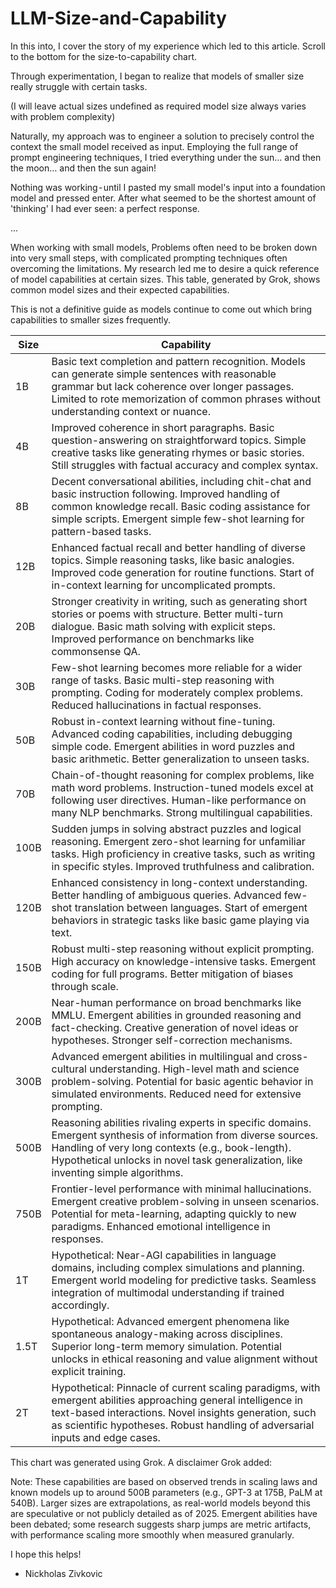 # LLM-Size-and-Capability

In this into, I cover the story of my experience which led to this article. Scroll to the bottom for the size-to-capability chart.

Through experimentation, I began to realize that models of smaller size really struggle with certain tasks. 

(I will leave actual sizes undefined as required model size always varies with problem complexity)

Naturally, my approach was to engineer a solution to precisely control the context the small model received as input. Employing the full range of prompt engineering techniques, I tried everything under the sun… and then the moon… and then the sun again! 

Nothing was working - until I pasted my small model's input into a foundation model and pressed enter. After what seemed to be the shortest amount of 'thinking' I had ever seen: a perfect response.

...

When working with small models, Problems often need to be broken down into very small steps, with complicated prompting techniques often overcoming the limitations. My research led me to desire a quick reference of model capabilities at certain sizes. This table, generated by Grok, shows common model sizes and their expected capabilities. 

This is not a definitive guide as models continue to come out which bring capabilities to smaller sizes frequently.

| Size | Capability |
| --- | -------- |
| 1B | Basic text completion and pattern recognition. Models can generate simple sentences with reasonable grammar but lack coherence over longer passages. Limited to rote memorization of common phrases without understanding context or nuance. |
| 4B | Improved coherence in short paragraphs. Basic question-answering on straightforward topics. Simple creative tasks like generating rhymes or basic stories. Still struggles with factual accuracy and complex syntax. |
| 8B | Decent conversational abilities, including chit-chat and basic instruction following. Improved handling of common knowledge recall. Basic coding assistance for simple scripts. Emergent simple few-shot learning for pattern-based tasks. |
| 12B | Enhanced factual recall and better handling of diverse topics. Simple reasoning tasks, like basic analogies. Improved code generation for routine functions. Start of in-context learning for uncomplicated prompts. |
| 20B | Stronger creativity in writing, such as generating short stories or poems with structure. Better multi-turn dialogue. Basic math solving with explicit steps. Improved performance on benchmarks like commonsense QA. |
| 30B | Few-shot learning becomes more reliable for a wider range of tasks. Basic multi-step reasoning with prompting. Coding for moderately complex problems. Reduced hallucinations in factual responses. |
| 50B | Robust in-context learning without fine-tuning. Advanced coding capabilities, including debugging simple code. Emergent abilities in word puzzles and basic arithmetic. Better generalization to unseen tasks. |
| 70B | Chain-of-thought reasoning for complex problems, like math word problems. Instruction-tuned models excel at following user directives. Human-like performance on many NLP benchmarks. Strong multilingual capabilities. |
| 100B | Sudden jumps in solving abstract puzzles and logical reasoning. Emergent zero-shot learning for unfamiliar tasks. High proficiency in creative tasks, such as writing in specific styles. Improved truthfulness and calibration. |
| 120B | Enhanced consistency in long-context understanding. Better handling of ambiguous queries. Advanced few-shot translation between languages. Start of emergent behaviors in strategic tasks like basic game playing via text. |
| 150B | Robust multi-step reasoning without explicit prompting. High accuracy on knowledge-intensive tasks. Emergent coding for full programs. Better mitigation of biases through scale. |
| 200B | Near-human performance on broad benchmarks like MMLU. Emergent abilities in grounded reasoning and fact-checking. Creative generation of novel ideas or hypotheses. Stronger self-correction mechanisms. |
| 300B | Advanced emergent abilities in multilingual and cross-cultural understanding. High-level math and science problem-solving. Potential for basic agentic behavior in simulated environments. Reduced need for extensive prompting. |
| 500B | Reasoning abilities rivaling experts in specific domains. Emergent synthesis of information from diverse sources. Handling of very long contexts (e.g., book-length). Hypothetical unlocks in novel task generalization, like inventing simple algorithms. |
| 750B | Frontier-level performance with minimal hallucinations. Emergent creative problem-solving in unseen scenarios. Potential for meta-learning, adapting quickly to new paradigms. Enhanced emotional intelligence in responses. |
| 1T | Hypothetical: Near-AGI capabilities in language domains, including complex simulations and planning. Emergent world modeling for predictive tasks. Seamless integration of multimodal understanding if trained accordingly. |
| 1.5T | Hypothetical: Advanced emergent phenomena like spontaneous analogy-making across disciplines. Superior long-term memory simulation. Potential unlocks in ethical reasoning and value alignment without explicit training. |
| 2T | Hypothetical: Pinnacle of current scaling paradigms, with emergent abilities approaching general intelligence in text-based interactions. Novel insights generation, such as scientific hypotheses. Robust handling of adversarial inputs and edge cases. |

This chart was generated using Grok.  A disclaimer Grok added:

Note: These capabilities are based on observed trends in scaling laws and known models up to around 500B parameters (e.g., GPT-3 at 175B, PaLM at 540B). Larger sizes are extrapolations, as real-world models beyond this are speculative or not publicly detailed as of 2025. Emergent abilities have been debated; some research suggests sharp jumps are metric artifacts, with performance scaling more smoothly when measured granularly.

I hope this helps!
- Nickholas Zivkovic
